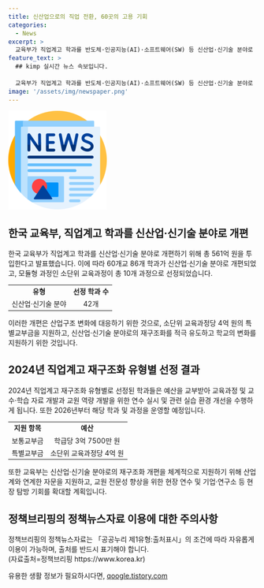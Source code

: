 ```yaml
---
title: 신산업으로의 직업 전환, 60곳의 고용 기회
categories:
  - News
excerpt: >
  교육부가 직업계고 학과를 반도체·인공지능(AI)·소프트웨어(SW) 등 신산업·신기술 분야로 개편하고 561억 원을 투입한다. 11일 발표된 2024년 직업계고 재구조화 지원 사업에서는 60개교 86개 학과가 선정되었는데, 그 중에는 42개가 신산업·신기술 분야로 개편되었다. 학과 개편 대상은 교육과정, 교수·학습 자료 개발 및 교원 역량 개발 등을 통해 진행되며, 지난 2016년부터 1000여 개 학과가 재구조화되었다. 예산은 학과 개편 학급당 3억 7500만 원의 보통교부금과 소단위(마이크로) 교육과정당 4억 원의 특별교부금을 지원하고 있다.
feature_text: >
  ## kimp 실시간 뉴스 속보입니다.

  교육부가 직업계고 학과를 반도체·인공지능(AI)·소프트웨어(SW) 등 신산업·신기술 분야로 개편하고 561억 원을 투입한다. 11일 발표된 2024년 직업계고 재구조화 지원 사업에서는 60개교 86개 학과가 선정되었는데, 그 중에는 42개가 신산업·신기술 분야로 개편되었다. 학과 개편 대상은 교육과정, 교수·학습 자료 개발 및 교원 역량 개발 등을 통해 진행되며, 지난 2016년부터 1000여 개 학과가 재구조화되었다. 예산은 학과 개편 학급당 3억 7500만 원의 보통교부금과 소단위(마이크로) 교육과정당 4억 원의 특별교부금을 지원하고 있다.
image: '/assets/img/newspaper.png'
---
```


<p><img src="/assets/img/newspaper.png" alt="kimplant 속보" /></p>

<h2 data-ke-size="size26">한국 교육부, 직업계고 학과를 신산업·신기술 분야로 개편</h2>

<p data-ke-size="size16">한국 교육부가 직업계고 학과를 신산업·신기술 분야로 개편하기 위해 총 561억 원을 투입한다고 발표했습니다. 이에 따라 60개교 86개 학과가 신산업·신기술 분야로 개편되었고, 모듈형 과정인 소단위 교육과정이 총 10개 과정으로 선정되었습니다.</p>

<table>
  <tr>
    <td style="text-align: center; height: 17px;"><b>유형</b></td>
    <td style="text-align: center; height: 17px;"><b>선정 학과 수</b></td>
  </tr>
  <tr>
    <td style="text-align: center; height: 17px;">신산업·신기술 분야</td>
    <td style="text-align: center; height: 17px;">42개</td>
  </tr>
</table>

<p data-ke-size="size16">이러한 개편은 산업구조 변화에 대응하기 위한 것으로, 소단위 교육과정당 4억 원의 특별교부금을 지원하고, 신산업·신기술 분야로의 재구조화를 적극 유도하고 학교의 변화를 지원하기 위한 것입니다.</p>

<h2 data-ke-size="size26">2024년 직업계고 재구조화 유형별 선정 결과</h2>

<p data-ke-size="size16">2024년 직업계고 재구조화 유형별로 선정된 학과들은 예산을 교부받아 교육과정 및 교수·학습 자료 개발과 교원 역량 개발을 위한 연수 실시 및 관련 실습 환경 개선을 수행하게 됩니다. 또한 2026년부터 해당 학과 및 과정을 운영할 예정입니다.</p>

<table>
  <tr>
    <td style="text-align: center; height: 17px;"><b>지원 항목</b></td>
    <td style="text-align: center; height: 17px;"><b>예산</b></td>
  </tr>
  <tr>
    <td style="text-align: center; height: 17px;">보통교부금</td>
    <td style="text-align: center; height: 17px;">학급당 3억 7500만 원</td>
  </tr>
  <tr>
    <td style="text-align: center; height: 17px;">특별교부금</td>
    <td style="text-align: center; height: 17px;">소단위 교육과정당 4억 원</td>
  </tr>
</table>

<p data-ke-size="size16">또한 교육부는 신산업·신기술 분야로의 재구조화 개편을 체계적으로 지원하기 위해 산업계와 연계한 자문을 지원하고, 교원 전문성 향상을 위한 현장 연수 및 기업·연구소 등 현장 탐방 기회를 확대할 계획입니다.</p>

<h2 data-ke-size="size26">정책브리핑의 정책뉴스자료 이용에 대한 주의사항</h2>

<p data-ke-size="size16">정책브리핑의 정책뉴스자료는 「공공누리 제1유형:출처표시」의 조건에 따라 자유롭게 이용이 가능하며, 출처를 반드시 표기해야 합니다. <br> (자료출처=정책브리핑 https://www.korea.kr)</p>
유용한 생활 정보가 필요하시다면, <a href="https://qoogle.tistory.com" rel="dofollow">qoogle.tistory.com</a>


